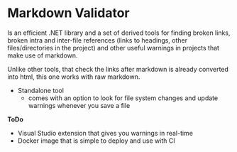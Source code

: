 # Markdown Validator

Is an efficient .NET library and a set of derived tools for finding broken links,
broken intra and inter-file references (links to headings, other files/directories in the project)
and other useful warnings in projects that make use of markdown.

Unlike other tools, that check the links after markdown is already converted into html,
this one works with raw markdown.

* Standalone tool
  * comes with an option to look for file system changes and update warnings whenever you save a file

**ToDo** 
* Visual Studio extension that gives you warnings in real-time
* Docker image that is simple to deploy and use with CI
